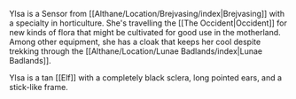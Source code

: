 Ylsa is a Sensor from [[Althane/Location/Brejvasing/index|Brejvasing]] with a specialty in horticulture. She's travelling the [[The Occident|Occident]] for new kinds of flora that might be cultivated for good use in the motherland. Among other equipment, she has a cloak that keeps her cool despite trekking through the [[Althane/Location/Lunae Badlands/index|Lunae Badlands]].

Ylsa is a tan [[Elf]] with a completely black sclera, long pointed ears, and a stick-like frame.

